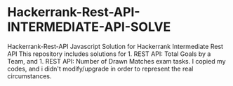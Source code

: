 # Hackerrank-Rest-API-INTERMEDIATE-API-SOLVE
Hackerrank-Rest-API Javascript Solution for Hackerrank Intermediate Rest API  This repository includes solutions for 1. REST API: Total Goals by a Team, and 1. REST API: Number of Drawn Matches exam tasks.  I copied my codes, and i didn't modify/upgrade in order to represent the real circumstances.
